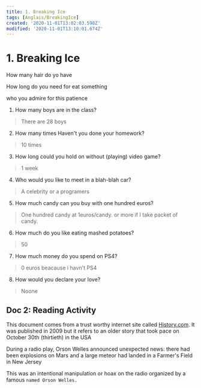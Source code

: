 ```yaml
---
title: 1. Breaking Ice
tags: [Anglais/BreakingIce]
created: '2020-11-01T13:02:03.598Z'
modified: '2020-11-01T13:10:01.674Z'
---
```


# 1. Breaking Ice

How many hair do yo have

How long do you need for eat something

who you admire for this patience

1. How many boys are in the class?
> There are 28 boys
2. How many times Haven't you done your homework?
> 10 times
3. How long could you hold on without (playing) video game?
> 1 week
4. Who would you like to meet in a blah-blah car?
> A celebrity or a programers
5. How much candy can you buy with one hundred euros?
> One hundred candy at 1euros/candy. or more if I take packet of candy.
6. How much do you like eating mashed potatoes?
> 50
7. How much money do you spend on PS4?
> 0 euros beacause i havn't PS4
8. How would you declare your love? 
> Noone

## Doc 2: Reading Activity

This document comes from a trust worthy internet site called [History.com](http://history.com). It was published in 2009 but it refers to an older story that took pace on October 30th (thirtieth) in the USA 

During a radio play, Orson Welles announced unexpected news: there had been explosions on Mars and a large meteor had landed in a Farmer's Field in New Jersey 

This was an intentional manipulation or hoax on the radio organized by a famous `named Orson Welles.`
